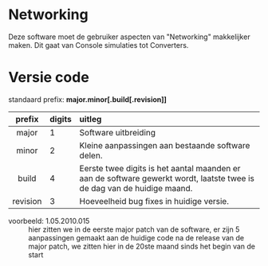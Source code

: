 # Networking
Deze software moet de gebruiker aspecten van "Networking" makkelijker maken. Dit gaat van Console simulaties tot Converters.

# Versie code
standaard prefix: **major.minor[.build[.revision]]**

| prefix     | digits                                                  | uitleg |
|:--------:|:---------------------------------------------------------- |:----------------------------|
| major  | 1 | Software uitbreiding |
| minor  | 2 | Kleine aanpassingen aan bestaande software delen. |
| build  | 4 | Eerste twee digits is het aantal maanden er aan de software gewerkt wordt, laatste twee is de dag van de huidige maand. |
| revision | 3 | Hoeveelheid bug fixes in huidige versie. |

<dl>

  <dt>voorbeeld: 1.05.2010.015</dt>
  <dd>hier zitten we in de eerste major patch van de software, er zijn 5 aanpassingen gemaakt aan de huidige code na de release van de major patch, we zitten      hier in de 20ste maand sinds het begin van de start</dd>

</dl>